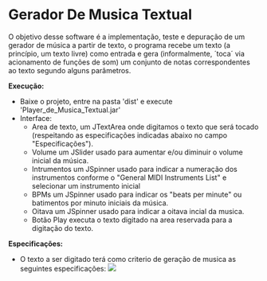 # Gerador De Musica Textual
O objetivo desse software é a implementação, teste e depuração de um gerador de música a partir de texto, o programa recebe um texto (a princípio, um texto livre) como entrada e gera (informalmente, ´toca´ via acionamento de funções de som) um conjunto de notas correspondentes ao texto segundo alguns parâmetros.

**Execução:**
  - Baixe o projeto, entre na pasta 'dist' e execute 'Player_de_Musica_Textual.jar'
  - Interface:
      - Area de texto, um JTextArea onde digitamos o texto que será tocado (respeitando as especificações indicadas abaixo no campo "Especificações").
      - Volume um JSlider usado para aumentar e/ou diminuir o volume inicial da música.
      - Intrumentos um JSpinner usado para indicar a numeração dos instrumentos conforme o "General MIDI Instruments List" e selecionar um           instrumento inicial
      - BPMs um JSpinner usado para indicar os "beats per minute" ou batimentos por minuto iniciais da música.
      - Oitava um JSpinner usado para indicar a oitava incial da musica.
      - Botão Play executa o texto digitado na area reservada para a digitação do texto.
      
**Especificações:**
  - O texto a ser digitado terá como criterio de geração de musica as seguintes especificações:
  ![](blob/master/images/especificacao.PNG)
